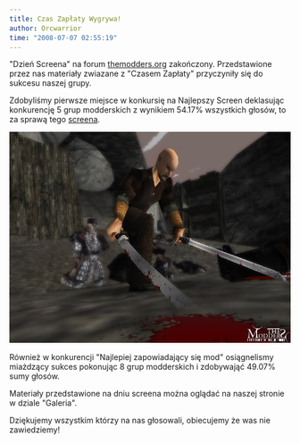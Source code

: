 ```yaml
---
title: Czas Zapłaty Wygrywa!
author: Orcwarrior
time: "2008-07-07 02:55:19"
---
```


"Dzień Screena" na forum [themodders.org](https://themodders.org) zakończony. 
Przedstawione przez nas materiały zwiazane z "Czasem Zapłaty" przyczyniły się do sukcesu naszej grupy.

Zdobyliśmy pierwsze miejsce w konkursię na Najlepszy Screen deklasując konkurencję 5 grup modderskich z wynikiem 54.17% wszystkich głosów, to za sprawą tego [screena](/gallery/duale-screen.jpg).

![walka dwoma mieczami](/gallery/duale-screen.jpg)

Również w konkurencji "Najlepiej zapowiadający się mod" osiągnelismy miażdzący sukces pokonując 8 grup modderskich i zdobywająć 49.07% sumy głosów.

Materiały przedstawione na dniu screena można oglądać na naszej stronie w dziale "Galeria".



Dziękujemy wszystkim którzy na nas głosowali, obiecujemy że was nie zawiedziemy!